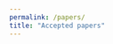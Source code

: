 ```yaml
---
permalink: /papers/
title: "Accepted papers"
---
```


<!--

<span style="color:red;"> **[NEWS]** </span>
Papers and extended abstracts will be presented in person at ICRA in Yokohama via a poster to be displayed during the dedicated posters session. Authors are also invited to prepare an optional single slide for a one minute spotlight presentation of their work. Please, send the slide to Paulo (paulo.goncalves@ipcb.pt), who will be chair of the workshop, or bring it in a USB drive. Make sure that your slide is on the workshop's computer before the spotlight presentations. The slide will serve to capture the attention of the workshop's attendees right before the poster sessions (coffee breaks), but you can also just introduce yourself and indicate the title and topic of your article without the slide. Depending on the availability of space to hang on the posters, authors might discuss them for one or the two coffe breaks (hopefully the second case). We recommend to print the posters in Din A1 or A0. 

<span style="color:red;"> **[NEWS]** </span>
Authors will have the opportunity to resubmit their works once the workshop has finished, so that the final version to be included in the proceedings can benefit from the workshop's discussion. 



**PAPERS**

_**Extended Abstract on "Knowledge-based Execution Configuration of Behavior Trees".**_ Oriol Ruiz-Celada, Jan Rosell and Raul Suárez

_**Towards Using Multiple Iterated, Reproduced, and Replicated Experiments with Robots (MIRRER) for Evaluation and Benchmarking.**_ Adam Norton and Brian Flynn

_**Integrating Quantized LLMs into Robotics Systems as Edge AI to Leverage their Natural Language Processing Capabilities.**_ Miguel Á. González-Santamarta, Francisco J Rodríguez Lera, David Sobrín Hidalgo, Ángel Manuel Guerrero-Higueras and Vicente Matellan

_**Domain Ontology to Provide Flexible Robotic Systems in Internal Logistics.**_ Rodrigo Bernardo, João Sousa and Paulo Goncalves

_**Symbolic Graph Inference for Compound Scene Understanding.**_ Fnu Aryan, Simon Stepputtis, Sarthak Bhagat, Joseph Campbell, Kwonjoon Lee, Hossein Nourkhiz Mahjoub and Katia Sycara

_**Towards an Ontology-enabled Digital Thread for Robotic Knowledge Discovery in Life Sciences.**_ Dennis Knobbe and Sami Haddadin

_**Mission-Oriented Ontology for Small Unmanned Aerial Systems for Disasters.**_ Robin Murphy, Justin Adams and David Merrick

_**Towards Ontology-based Handling of Uncertainties in Robotic Assembly.**_ Dominik Mittel, Alexander Perzylo, Ingmar Kessler and Junsheng Ding

_**Ontological Adaptations to a Knowledge Service for Underwater Robot Mission Explainability.**_ Jeremy Coffelt, Peter Kampmann and Michael Beetz

-->







<!--- 
<a href="./../documents/WOSRA_2023_paper_1.pdf" download>(download)</a>
	




**Final submission instructions**

Accepted contributions shall be modified following the comments provided by the reviewers (if any) and re-submitted through the EasyChair conference system on this [submission link](https://easychair.org/conferences/?conf=wosra2023) no later than **May 16**. You are also asked to send 

Each accepted article shall be presented in person by one of the authors during the workshop. Authors will have 10 minutes (including presentation and Q&A), so we suggest you to prepare a presentation of 7-8 minutes. It is recommended to use the official presentation template from ICRA 2023 that can be found [here](https://www.icra2023.org/programme/logos-templates). No later than **May 16**, authors shall send us (by email) the slides that will be used during the in person presentation. The preferred format is **PDF**, but we can also accept **.pptx files**. 

Note that our intention is to upload all the accepted articles and slides to our website, in order to improve the visibility their visibility. Please, if you do not want us to upload a copy of your documents, let us know. In any case, we encourage you to consider the reviewers suggestions and re-submit the article and send us the slides. 

**Registration**

Following the official requirements from the conference's organization, all accepted articles shall be presented in person. You will find information about the registration for the workshops at the official website of the conference [ICRA 2023](https://www.icra2023.org/registration).

Please, if none of the authors can register/attend the workshop in person, contact us as soon as possible.


**Additional information**

The workshop will take place at the ICC Capital Suite 16, ExCeL London. You can find attached a floor plan to find the exact room.

The tentative agenda of the workshop is now available on the workshop's website. Stay tuned to see the final agenda, which will be available before the workshop takes place.

 --->
